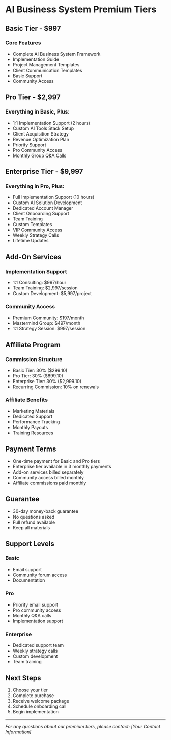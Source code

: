 # AI Business System Premium Tiers

## Basic Tier - $997
### Core Features
- Complete AI Business System Framework
- Implementation Guide
- Project Management Templates
- Client Communication Templates
- Basic Support
- Community Access

## Pro Tier - $2,997
### Everything in Basic, Plus:
- 1:1 Implementation Support (2 hours)
- Custom AI Tools Stack Setup
- Client Acquisition Strategy
- Revenue Optimization Plan
- Priority Support
- Pro Community Access
- Monthly Group Q&A Calls

## Enterprise Tier - $9,997
### Everything in Pro, Plus:
- Full Implementation Support (10 hours)
- Custom AI Solution Development
- Dedicated Account Manager
- Client Onboarding Support
- Team Training
- Custom Templates
- VIP Community Access
- Weekly Strategy Calls
- Lifetime Updates

## Add-On Services
### Implementation Support
- 1:1 Consulting: $997/hour
- Team Training: $2,997/session
- Custom Development: $5,997/project

### Community Access
- Premium Community: $197/month
- Mastermind Group: $497/month
- 1:1 Strategy Session: $997/session

## Affiliate Program
### Commission Structure
- Basic Tier: 30% ($299.10)
- Pro Tier: 30% ($899.10)
- Enterprise Tier: 30% ($2,999.10)
- Recurring Commission: 10% on renewals

### Affiliate Benefits
- Marketing Materials
- Dedicated Support
- Performance Tracking
- Monthly Payouts
- Training Resources

## Payment Terms
- One-time payment for Basic and Pro tiers
- Enterprise tier available in 3 monthly payments
- Add-on services billed separately
- Community access billed monthly
- Affiliate commissions paid monthly

## Guarantee
- 30-day money-back guarantee
- No questions asked
- Full refund available
- Keep all materials

## Support Levels
### Basic
- Email support
- Community forum access
- Documentation

### Pro
- Priority email support
- Pro community access
- Monthly Q&A calls
- Implementation support

### Enterprise
- Dedicated support team
- Weekly strategy calls
- Custom development
- Team training

## Next Steps
1. Choose your tier
2. Complete purchase
3. Receive welcome package
4. Schedule onboarding call
5. Begin implementation

---
*For any questions about our premium tiers, please contact: [Your Contact Information]* 